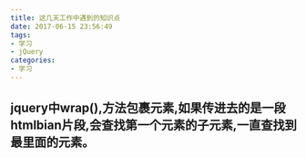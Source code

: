 ```yaml
---
title: 这几天工作中遇到的知识点
date: 2017-06-15 23:56:49
tags: 
- 学习 
- jQuery
categories:
- 学习
---
```

## jquery中wrap(),方法包裹元素,如果传进去的是一段htmlbian片段,会查找第一个元素的子元素,一直查找到最里面的元素。